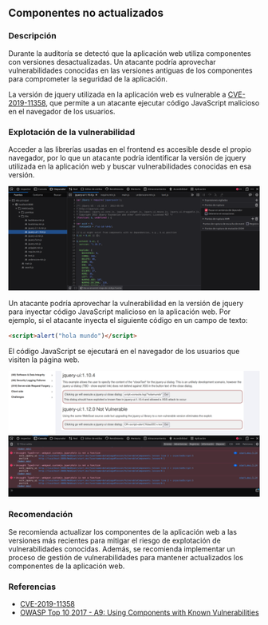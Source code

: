 ## Componentes no actualizados

### Descripción

Durante la auditoría se detectó que la aplicación web utiliza componentes con versiones desactualizadas. Un atacante podría aprovechar vulnerabilidades conocidas en las versiones antiguas de los componentes para comprometer la seguridad de la aplicación.

La versión de jquery utilizada en la aplicación web es vulnerable a [CVE-2019-11358](https://nvd.nist.gov/vuln/detail/CVE-2019-11358), que permite a un atacante ejecutar código JavaScript malicioso en el navegador de los usuarios.

### Explotación de la vulnerabilidad

Acceder a las librerías usadas en el frontend es accesible desde el propio navegador, por lo que un atacante podría identificar la versión de jquery utilizada en la aplicación web y buscar vulnerabilidades conocidas en esa versión.

![Librerias](../imgs/libs.png)

Un atacante podría aprovechar la vulnerabilidad en la versión de jquery para inyectar código JavaScript malicioso en la aplicación web. Por ejemplo, si el atacante inyecta el siguiente código en un campo de texto:

```html
<script>alert("hola mundo")</script>
```
El código JavaScript se ejecutará en el navegador de los usuarios que visiten la página web.

![Inyección de js](../imgs/outdated0.png)

### Recomendación

Se recomienda actualizar los componentes de la aplicación web a las versiones más recientes para mitigar el riesgo de explotación de vulnerabilidades conocidas. Además, se recomienda implementar un proceso de gestión de vulnerabilidades para mantener actualizados los componentes de la aplicación web.

### Referencias

- [CVE-2019-11358](https://nvd.nist.gov/vuln/detail/CVE-2019-11358)
- [OWASP Top 10 2017 - A9: Using Components with Known Vulnerabilities](https://owasp.org/www-project-top-ten/2017/A9_2017-Using_Components_with_Known_Vulnerabilities)